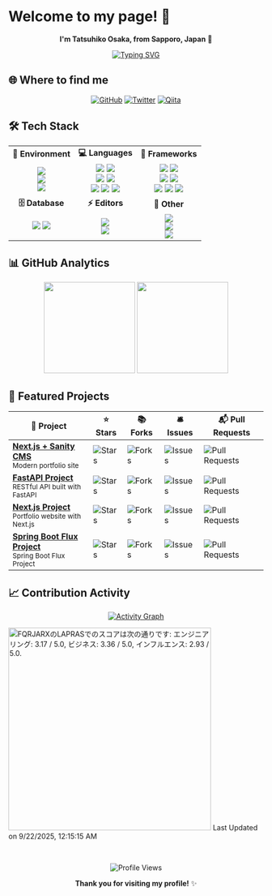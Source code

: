 # Welcome to my page! 👋

<div align="center">

**I'm Tatsuhiko Osaka, from Sapporo, Japan** 🗾

[![Typing SVG](https://readme-typing-svg.demolab.com?font=Fira+Code&pause=1000&color=58A6FF&center=true&vCenter=true&width=435&lines=Frontend+Developer;Backend+Engineer;Full+Stack+Developer;Always+learning+new+things)](https://git.io/typing-svg)

</div>


## 🌐 Where to find me

<div align="center">

[![GitHub](https://img.shields.io/badge/GitHub-%2312100E.svg?&style=for-the-badge&logo=Github&logoColor=white)](https://github.com/TA1851)
[![Twitter](https://img.shields.io/badge/twitter-%231DA1F2.svg?&style=for-the-badge&logo=twitter&logoColor=white)](https://x.com/darry6335)
[![Qiita](https://img.shields.io/badge/qiita-55C500.svg?&style=for-the-badge&logo=qiita&logoColor=white)](https://qiita.com/TA6335)

</div>


## 🛠️ Tech Stack

<table align="center">
  <tr>
    <td align="center"><strong>🏢 Environment</strong></td>
    <td align="center"><strong>💻 Languages</strong></td>
    <td align="center"><strong>🚀 Frameworks</strong></td>
  </tr>
  <tr>
    <td align="center">
      <img src="https://img.shields.io/badge/-Docker-2496ED?style=flat-square&logo=docker&logoColor=white">
      <br>
      <img src="https://img.shields.io/badge/-Git-F05032?style=flat-square&logo=git&logoColor=white">
      <br>
      <img src="https://img.shields.io/badge/-Vercel-000000?style=flat-square&logo=vercel&logoColor=white">
    </td>
    <td align="center">
      <img src="https://img.shields.io/badge/-HTML5-E34F26?style=flat-square&logo=html5&logoColor=white">
      <img src="https://img.shields.io/badge/-CSS3-1572B6?style=flat-square&logo=css3&logoColor=white">
      <br>
      <img src="https://img.shields.io/badge/-JavaScript-F7DF1E?style=flat-square&logo=javascript&logoColor=black">
      <img src="https://img.shields.io/badge/-TypeScript-3178C6?style=flat-square&logo=typescript&logoColor=white">
      <br>
      <img src="https://img.shields.io/badge/-Python-3776AB?style=flat-square&logo=python&logoColor=white">
      <img src="https://img.shields.io/badge/-Node.js-339933?style=flat-square&logo=nodedotjs&logoColor=white">
      <img src="https://img.shields.io/badge/-Java-F80000.svg?logo=&style=flat">
    </td>
    <td align="center">
      <img src="https://img.shields.io/badge/-React-61DAFB?style=flat-square&logo=react&logoColor=black">
      <img src="https://img.shields.io/badge/-Next.js-000000?style=flat-square&logo=nextdotjs&logoColor=white">
      <br>
      <img src="https://img.shields.io/badge/-Vue.js-4FC08D?style=flat-square&logo=vuedotjs&logoColor=white">
      <img src="https://img.shields.io/badge/-Astro-BC52EE?style=flat-square&logo=astro&logoColor=white">
      <br>
      <img src="https://img.shields.io/badge/-FastAPI-009485?style=flat-square&logo=fastapi&logoColor=white">
      <img src="https://img.shields.io/badge/-Tailwind-38B2AC?style=flat-square&logo=tailwind-css&logoColor=white">
      <img src="https://img.shields.io/badge/-SpringBoot-555.svg?logo=springboot&style=flat">
    </td>
  </tr>
  <tr>
    <td align="center"><strong>🗄️ Database</strong></td>
    <td align="center"><strong>⚡ Editors</strong></td>
    <td align="center"><strong>🔧 Other</strong></td>
  </tr>
  <tr>
    <td align="center">
      <img src="https://img.shields.io/badge/-SQLite-003B57?style=flat-square&logo=sqlite&logoColor=white">
      <img src="https://img.shields.io/badge/Postgres-%23316192.svg?logo=postgresql&logoColor=white">
    </td>
    <td align="center">
      <img src="https://img.shields.io/badge/-VS%20Code-007ACC?style=flat-square&logo=visual-studio-code&logoColor=white">
      <br>
      <img src="https://img.shields.io/badge/-Vim-019733?style=flat-square&logo=vim&logoColor=white">
    </td>
    <td align="center">
      <img src="https://img.shields.io/badge/-GitHub%20Copilot-000000?style=flat-square&logo=githubcopilot&logoColor=white">
      <br>
      <img src="https://img.shields.io/badge/-Notion-000000?style=flat-square&logo=notion&logoColor=white">
      <br>
      <img src="https://img.shields.io/badge/-Sphinx-000000?style=flat-square&logo=sphinx&logoColor=white">
    </td>
  </tr>
</table>


## 📊 GitHub Analytics

<div align="center">

<img height="180em" src="https://github-readme-stats.vercel.app/api?username=TA1851&show_icons=true&count_private=true&theme=dark&hide_border=true&bg_color=0d1117&text_color=58a6ff&title_color=58a6ff&icon_color=58a6ff"/>

<img height="180em" src="https://github-readme-stats.vercel.app/api/top-langs/?username=TA1851&layout=compact&theme=dark&hide_border=true&bg_color=0d1117&text_color=58a6ff&title_color=58a6ff"/>

</div>


## 🎯 Featured Projects

<div align="center">

<table>
  <thead>
    <tr>
      <th>🎁 Project</th>
      <th>⭐ Stars</th>
      <th>📚 Forks</th>
      <th>🛎 Issues</th>
      <th>📬 Pull Requests</th>
    </tr>
  </thead>
  <tbody>
    <tr>
      <td>
        <a href="https://github.com/TA1851/Portfolio-site">
          <b>Next.js + Sanity CMS</b>
        </a>
        <br>
        <small>Modern portfolio site</small>
      </td>
      <td><img alt="Stars" src="https://img.shields.io/github/stars/TA1851/Portfolio-site?style=flat-square&labelColor=343b41"/></td>
      <td><img alt="Forks" src="https://img.shields.io/github/forks/TA1851/Portfolio-site?style=flat-square&labelColor=343b41"/></td>
      <td><img alt="Issues" src="https://img.shields.io/github/issues/TA1851/Portfolio-site?style=flat-square&labelColor=343b41"/></td>
      <td><img alt="Pull Requests" src="https://img.shields.io/github/issues-pr/TA1851/Portfolio-site?style=flat-square&labelColor=343b41"/></td>
    </tr>
    <tr>
      <td>
        <a href="https://github.com/TA1851/blog-api-main">
          <b>FastAPI Project</b>
        </a>
        <br>
        <small>RESTful API built with FastAPI</small>
      </td>
      <td><img alt="Stars" src="https://img.shields.io/github/stars/TA1851/blog-api-main?style=flat-square&labelColor=343b41"/></td>
      <td><img alt="Forks" src="https://img.shields.io/github/forks/TA1851/blog-api-main?style=flat-square&labelColor=343b41"/></td>
      <td><img alt="Issues" src="https://img.shields.io/github/issues/TA1851/blog-api-main?style=flat-square&labelColor=343b41"/></td>
      <td><img alt="Pull Requests" src="https://img.shields.io/github/issues-pr/TA1851/blog-api-main?style=flat-square&labelColor=343b41"/></td>
    </tr>
    <tr>
      <td>
        <a href="https://github.com/TA1851/Portfolio-Nextjs">
          <b>Next.js Project</b>
        </a>
        <br>
        <small>Portfolio website with Next.js</small>
      </td>
      <td><img alt="Stars" src="https://img.shields.io/github/stars/TA1851/Portfolio-Nextjs?style=flat-square&labelColor=343b41"/></td>
      <td><img alt="Forks" src="https://img.shields.io/github/forks/TA1851/Portfolio-Nextjs?style=flat-square&labelColor=343b41"/></td>
      <td><img alt="Issues" src="https://img.shields.io/github/issues/TA1851/Portfolio-Nextjs?style=flat-square&labelColor=343b41"/></td>
      <td><img alt="Pull Requests" src="https://img.shields.io/github/issues-pr/TA1851/Portfolio-Nextjs?style=flat-square&labelColor=343b41"/></td>
    </tr>
    <tr>
      <td>
        <a href="https://github.com/TA1851/kakebo-app">
          <b>Spring Boot Flux Project</b>
        </a>
        <br>
        <small>Spring Boot Flux Project</small>
      </td>
      <td><img alt="Stars" src="https://img.shields.io/github/stars/https:/TA1851/kakebo-app?style=flat-square&labelColor=343b41"/></td>
      <td><img alt="Forks" src="https://img.shields.io/github/forks/TA1851/kakebo-app?style=flat-square&labelColor=343b41"/></td>
      <td><img alt="Issues" src="https://img.shields.io/github/issues/TA1851/kakebo-app?style=flat-square&labelColor=343b41"/></td>
      <td><img alt="Pull Requests" src="https://img.shields.io/github/issues-pr/TA1851/kakebo-app?style=flat-square&labelColor=343b41"/></td>
    </tr>
  </tbody>
</table>

</div>

## 📈 Contribution Activity

<div align="center">

[![Activity Graph](https://github-readme-activity-graph.vercel.app/graph?username=TA1851&theme=github-compact&hide_border=true&bg_color=0d1117&color=58a6ff&line=58a6ff&point=ffffff)](https://github.com/TA1851)

</div>

<!--START_SECTION:lapras-card-->
<p ><a href="https://lapras.com/public/FQRJARX" target="_blank" rel="noopener noreferrer"><img alt="FQRJARXのLAPRASでのスコアは次の通りです: エンジニアリング: 3.17 / 5.0, ビジネス: 3.36 / 5.0, インフルエンス: 2.93 / 5.0." src="https://lapras-card-generator.vercel.app/api/svg?e=3.17&b=3.36&i=2.93&b1=%23020E27&b2=%230E5593&i1=%23030E21&i2=%231688BF&l=ja" width="400" ></a>  
Last Updated on 9/22/2025, 12:15:15 AM</p>
<!--END_SECTION:lapras-card-->

<br>
<div align="center">

![Profile Views](https://komarev.com/ghpvc/?username=TA1851&color=58a6ff&style=flat-square&label=Profile+Views)

**Thank you for visiting my profile!** ✨

</div>
